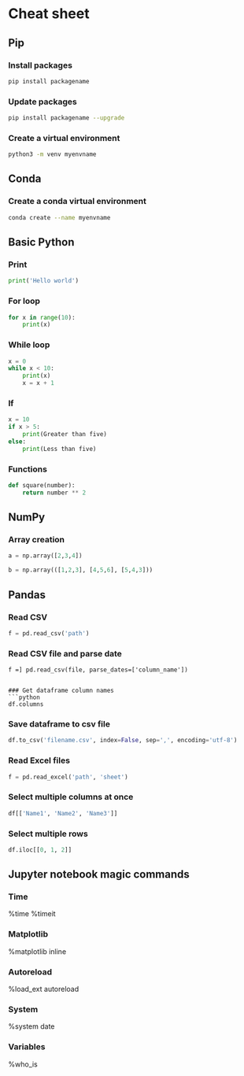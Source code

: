 # Cheat sheet

## Pip
### Install packages
```bash
pip install packagename
```
### Update packages
```bash
pip install packagename --upgrade
```
### Create a virtual environment
```bash
python3 -m venv myenvname
```


## Conda
### Create a conda virtual environment
```bash
conda create --name myenvname
```


## Basic Python
### Print
```python
print('Hello world')
```
### For loop
```python
for x in range(10):
    print(x)
```
### While loop
```python
x = 0
while x < 10:
    print(x)
    x = x + 1
```
### If
```python
x = 10
if x > 5:
    print(Greater than five)
else:
    print(Less than five)
```
### Functions
```python
def square(number):
    return number ** 2
```

## NumPy
### Array creation
```python
a = np.array([2,3,4])
```
```python
b = np.array(([1,2,3], [4,5,6], [5,4,3]))
```

## Pandas
### Read CSV
```python
f = pd.read_csv('path')
```
### Read CSV file and parse date
```
f =] pd.read_csv(file, parse_dates=['column_name'])


### Get dataframe column names
```python
df.columns
```
### Save dataframe to csv file
```python
df.to_csv('filename.csv', index=False, sep=',', encoding='utf-8')
```
### Read Excel files
```python
f = pd.read_excel('path', 'sheet')
```
### Select multiple columns at once
```python
df[['Name1', 'Name2', 'Name3']]
```
### Select multiple rows
```python
df.iloc[[0, 1, 2]]
```

## Jupyter notebook magic commands
### Time
%time
%timeit

### Matplotlib
%matplotlib inline

### Autoreload
%load_ext autoreload

### System
%system date

### Variables
%who_is